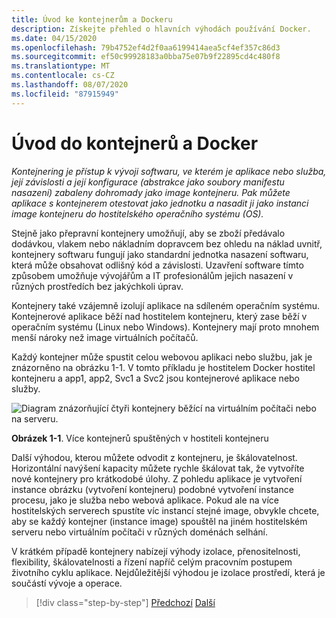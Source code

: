 ```yaml
---
title: Úvod ke kontejnerům a Dockeru
description: Získejte přehled o hlavních výhodách používání Docker.
ms.date: 04/15/2020
ms.openlocfilehash: 79b4752ef4d2f0aa6199414aea5cf4ef357c86d3
ms.sourcegitcommit: ef50c99928183a0bba75e07b9f22895cd4c480f8
ms.translationtype: MT
ms.contentlocale: cs-CZ
ms.lasthandoff: 08/07/2020
ms.locfileid: "87915949"
---
```

# <a name="introduction-to-containers-and-docker"></a>Úvod do kontejnerů a Docker

*Kontejnering je přístup k vývoji softwaru, ve kterém je aplikace nebo služba, její závislosti a její konfigurace (abstrakce jako soubory manifestu nasazení) zabaleny dohromady jako image kontejneru. Pak můžete aplikace s kontejnerem otestovat jako jednotku a nasadit ji jako instanci image kontejneru do hostitelského operačního systému (OS).*

Stejně jako přepravní kontejnery umožňují, aby se zboží předávalo dodávkou, vlakem nebo nákladním dopravcem bez ohledu na náklad uvnitř, kontejnery softwaru fungují jako standardní jednotka nasazení softwaru, která může obsahovat odlišný kód a závislosti. Uzavření software tímto způsobem umožňuje vývojářům a IT profesionálům jejich nasazení v různých prostředích bez jakýchkoli úprav.

Kontejnery také vzájemně izolují aplikace na sdíleném operačním systému. Kontejnerové aplikace běží nad hostitelem kontejneru, který zase běží v operačním systému (Linux nebo Windows). Kontejnery mají proto mnohem menší nároky než image virtuálních počítačů.

Každý kontejner může spustit celou webovou aplikaci nebo službu, jak je znázorněno na obrázku 1-1. V tomto příkladu je hostitelem Docker hostitel kontejneru a app1, app2, Svc1 a Svc2 jsou kontejnerové aplikace nebo služby.

![Diagram znázorňující čtyři kontejnery běžící na virtuálním počítači nebo na serveru.](./media/introduction-to-containers-and-docker/multiple-containers-single-host.png)

**Obrázek 1-1**. Více kontejnerů spuštěných v hostiteli kontejneru

Další výhodou, kterou můžete odvodit z kontejneru, je škálovatelnost. Horizontální navýšení kapacity můžete rychle škálovat tak, že vytvoříte nové kontejnery pro krátkodobé úlohy. Z pohledu aplikace je vytvoření instance obrázku (vytvoření kontejneru) podobné vytvoření instance procesu, jako je služba nebo webová aplikace. Pokud ale na více hostitelských serverech spustíte víc instancí stejné image, obvykle chcete, aby se každý kontejner (instance image) spouštěl na jiném hostitelském serveru nebo virtuálním počítači v různých doménách selhání.

V krátkém případě kontejnery nabízejí výhody izolace, přenositelnosti, flexibility, škálovatelnosti a řízení napříč celým pracovním postupem životního cyklu aplikace. Nejdůležitější výhodou je izolace prostředí, která je součástí vývoje a operace.

>[!div class="step-by-step"]
>[Předchozí](index.md) 
> [Další](what-is-docker.md)
